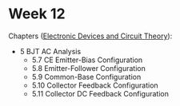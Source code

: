 # Week 12

Chapters ([Electronic Devices and Circuit Theory](https://annas-archive.org/md5/1fec9964c4c69b9aedb545bc50eff5de)):
- 5 BJT AC Analysis
    - 5.7 CE Emitter-Bias Configuration
    - 5.8 Emitter-Follower Configuration
    - 5.9 Common-Base Configuration
    - 5.10 Collector Feedback Configuration
    - 5.11 Collector DC Feedback Configuration
<!-- - 5.12 Effect of R L and Rs
- 5.13 Determining the Current Gain
- 5.14 Summary Tables
- 5.15 Two-Port Systems Approach -->